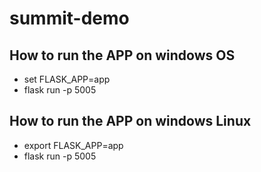 # summit-demo

## How to run the APP on windows OS
- set FLASK_APP=app
- flask run -p 5005

## How to run the APP on windows Linux
- export FLASK_APP=app
- flask run -p 5005
